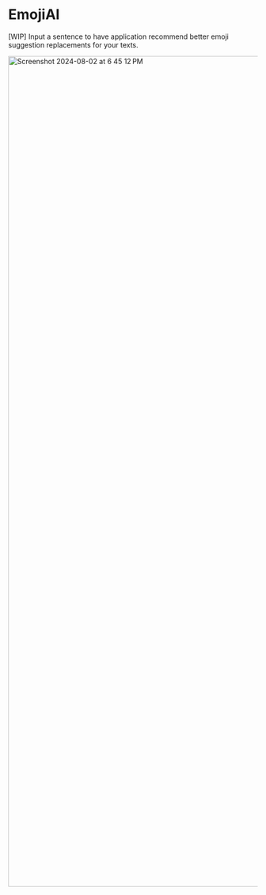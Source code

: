 # EmojiAI
[WIP] Input a sentence to have application recommend better emoji suggestion replacements for your texts.

<img width="1678" alt="Screenshot 2024-08-02 at 6 45 12 PM" src="https://github.com/user-attachments/assets/7e728156-28d8-4ca7-b341-5ac6d1f326dd">

